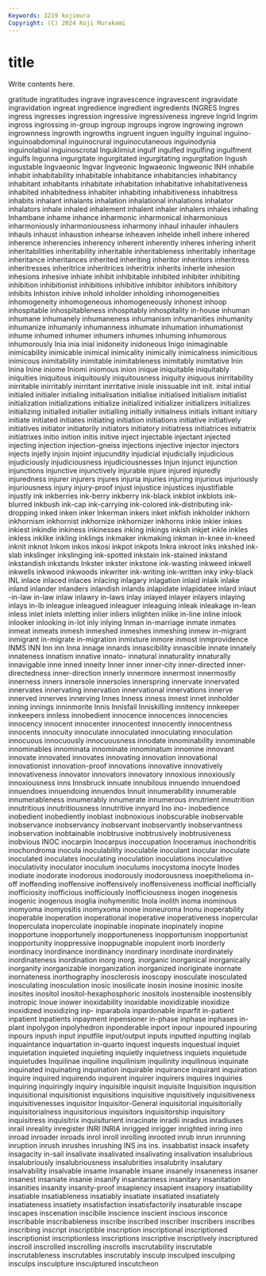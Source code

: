 ```yaml
---
Keywords: 3219 kojimura
Copyright: (C) 2024 Koji Murakami
---
```


# title

Write contents here.



gratitude ingratitudes ingrave ingravescence
ingravescent ingravidate ingravidation ingreat ingredience ingredient ingredients INGRES Ingres ingress
ingresses ingression ingressive ingressiveness ingreve Ingrid Ingrim ingross ingrossing in-group
ingroup ingroups ingrow ingrowing ingrown ingrownness ingrowth ingrowths ingruent inguen
inguilty inguinal inguino- inguinoabdominal inguinocrural inguinocutaneous inguinodynia inguinolabial inguinoscrotal Inguklimiut
ingulf ingulfed ingulfing ingulfment ingulfs Ingunna ingurgitate ingurgitated ingurgitating ingurgitation
Ingush ingustable Ingvaeonic Ingvar Ingveonic Ingwaeonic Ingweonic INH inhabile inhabit
inhabitability inhabitable inhabitance inhabitancies inhabitancy inhabitant inhabitants inhabitate inhabitation inhabitative
inhabitativeness inhabited inhabitedness inhabiter inhabiting inhabitiveness inhabitress inhabits inhalant inhalants
inhalation inhalational inhalations inhalator inhalators inhale inhaled inhalement inhalent inhaler
inhalers inhales inhaling Inhambane inhame inhance inharmonic inharmonical inharmonious inharmoniously
inharmoniousness inharmony inhaul inhauler inhaulers inhauls inhaust inhaustion inhearse inheaven
inhelde inhell inhere inhered inherence inherencies inherency inherent inherently inheres
inhering inherit inheritabilities inheritability inheritable inheritableness inheritably inheritage inheritance inheritances
inherited inheriting inheritor inheritors inheritress inheritresses inheritrice inheritrices inheritrix inherits
inherle inhesion inhesions inhesive inhiate inhibit inhibitable inhibited inhibiter inhibiting
inhibition inhibitionist inhibitions inhibitive inhibitor inhibitors inhibitory inhibits Inhiston inhive
inhold inholder inholding inhomogeneities inhomogeneity inhomogeneous inhomogeneously inhonest inhoop inhospitable
inhospitableness inhospitably inhospitality in-house inhuman inhumane inhumanely inhumaneness inhumanism inhumanities
inhumanity inhumanize inhumanly inhumanness inhumate inhumation inhumationist inhume inhumed inhumer
inhumers inhumes inhuming inhumorous inhumorously Inia inia inial inidoneity inidoneous
Inigo inimaginable inimicability inimicable inimical inimicality inimically inimicalness inimicitious inimicous
inimitability inimitable inimitableness inimitably inimitative Inin Inina Inine iniome Iniomi
iniomous inion inique iniquitable iniquitably iniquities iniquitous iniquitously iniquitousness iniquity
iniquous inirritability inirritable inirritably inirritant inirritative inisle inissuable init init.
inital initial initialed initialer initialing initialisation initialise initialised initialism initialist
initialization initializations initialize initialized initializer initializers initializes initializing initialled initialler
initialling initially initialness initials initiant initiary initiate initiated initiates initiating
initiation initiations initiative initiatively initiatives initiator initiatorily initiators initiatory initiatress
initiatrices initiatrix initiatrixes initio inition initis initive inject injectable injectant
injected injecting injection injection-gneiss injections injective injector injectors injects injelly
injoin injoint injucundity injudicial injudicially injudicious injudiciously injudiciousness injudiciousnesses Injun
injunct injunction injunctions injunctive injunctively injurable injure injured injuredly injuredness
injurer injurers injures injuria injuries injuring injurious injuriously injuriousness injury
injury-proof injust injustice injustices injustifiable injustly ink inkberries ink-berry inkberry
ink-black inkblot inkblots ink-blurred inkbush ink-cap ink-carrying ink-colored ink-distributing ink-dropping
inked inken inker Inkerman inkers inket inkfish inkholder inkhorn inkhornism
inkhornist inkhornize inkhornizer inkhorns inkie inkier inkies inkiest inkindle inkiness
inkinesses inking inkings inkish inkjet inkle inkles inkless inklike inkling
inklings inkmaker inkmaking inkman in-knee in-kneed inknit inknot Inkom inkos
inkosi inkpot inkpots Inkra inkroot inks inkshed ink-slab inkslinger inkslinging
ink-spotted inkstain ink-stained inkstand inkstandish inkstands Inkster inkster inkstone ink-wasting
inkweed inkwell inkwells inkwood inkwoods inkwriter ink-writing ink-written inky inky-black
INL inlace inlaced inlaces inlacing inlagary inlagation inlaid inlaik inlake
inland inlander inlanders inlandish inlands inlapidate inlapidatee inlard inlaut -in-law
in-law inlaw inlawry in-laws inlay inlayed inlayer inlayers inlaying inlays
in-lb inleague inleagued inleaguer inleaguing inleak inleakage in-lean inless inlet
inlets inletting inlier inliers inlighten inlike in-line inline inlook inlooker
inlooking in-lot inly inlying Inman in-marriage inmate inmates inmeat inmeats
inmesh inmeshed inmeshes inmeshing inmew in-migrant inmigrant in-migrate in-migration inmixture
inmore inmost inmprovidence INMS INN Inn inn Inna innage innards
innascibility innascible innate innately innateness innatism innative innato- innatural innaturality
innaturally innavigable inne inned inneity Inner inner inner-city inner-directed inner-directedness
inner-direction innerly innermore innermost innermostly innerness inners innersole innersoles innerspring
innervate innervated innervates innervating innervation innervational innervations innerve innerved innerves
innerving Innes Inness inness innest innet innholder inning innings inninmorite
Innis Innisfail Inniskilling innitency innkeeper innkeepers innless innobedient innocence innocences
innocencies innocency innocent innocenter innocentest innocently innocentness innocents innocuity innoculate
innoculated innoculating innoculation innocuous innocuously innocuousness innodate innominability innominable innominables
innominata innominate innominatum innomine innovant innovate innovated innovates innovating innovation
innovational innovationist innovation-proof innovations innovative innovatively innovativeness innovator innovators innovatory
innoxious innoxiously innoxiousness inns Innsbruck innuate innubilous innuendo innuendoed innuendoes
innuendoing innuendos Innuit innumerability innumerable innumerableness innumerably innumerate innumerous innutrient
innutrition innutritious innutritiousness innutritive innyard Ino ino- inobedience inobedient inobediently
inoblast inobnoxious inobscurable inobservable inobservance inobservancy inobservant inobservantly inobservantness inobservation
inobtainable inobtrusive inobtrusively inobtrusiveness inobvious INOC inocarpin Inocarpus inoccupation Inoceramus
inochondritis inochondroma inocula inoculability inoculable inoculant inocular inoculate inoculated inoculates
inoculating inoculation inoculations inoculative inoculativity inoculator inoculum inoculums inocystoma inocyte
Inodes inodiate inodorate inodorous inodorously inodorousness inoepithelioma in-off inoffending inoffensive
inoffensively inoffensiveness inofficial inofficially inofficiosity inofficious inofficiously inofficiousness inogen inogenesis
inogenic inogenous inoglia inohymenitic Inola inolith inoma inominous inomyoma inomyositis
inomyxoma inone inoneuroma Inonu inoperability inoperable inoperation inoperational inoperative inoperativeness
inopercular Inoperculata inoperculate inopinable inopinate inopinately inopine inopportune inopportunely inopportuneness
inopportunism inopportunist inopportunity inoppressive inoppugnable inopulent inorb inorderly inordinacy inordinance
inordinancy inordinary inordinate inordinately inordinateness inordination inorg inorg. inorganic inorganical
inorganically inorganity inorganizable inorganization inorganized inoriginate inornate inornateness inorthography inosclerosis
inoscopy inosculate inosculated inosculating inosculation inosic inosilicate inosin inosine inosinic
inosite inosites inositol inositol-hexaphosphoric inositols inostensible inostensibly inotropic Inoue inower
inoxidability inoxidable inoxidizable inoxidize inoxidized inoxidizing inp- inparabola inpardonable inparfit
in-patient inpatient inpatients inpayment inpensioner in-phase inphase inphases in-plant inpolygon
inpolyhedron inponderable inport inpour inpoured inpouring inpours inpush input inputfile
input/output inputs inputted inputting inqilab inquaintance inquartation in-quarto inquest inquests
inquestual inquiet inquietation inquieted inquieting inquietly inquietness inquiets inquietude inquietudes
Inquilinae inquiline inquilinism inquilinity inquilinous inquinate inquinated inquinating inquination inquirable
inquirance inquirant inquiration inquire inquired inquirendo inquirent inquirer inquirers inquires
inquiries inquiring inquiringly inquiry inquisible inquisit inquisite Inquisition inquisition inquisitional
inquisitionist inquisitions inquisitive inquisitively inquisitiveness inquisitivenesses inquisitor Inquisitor-General inquisitorial inquisitorially
inquisitorialness inquisitorious inquisitors inquisitorship inquisitory inquisitress inquisitrix inquisiturient inracinate inradii
inradius inradiuses inrail inreality inregister INRI INRIA inrigged inrigger inrighted
inring inro inroad inroader inroads inrol inroll inrolling inrooted inrub
inrun inrunning inruption inrush inrushes inrushing INS ins ins. insabbatist
insack insafety insagacity in-sail insalivate insalivated insalivating insalivation insalubrious insalubriously
insalubriousness insalubrities insalubrity insalutary insalvability insalvable insame insanable insane insanely
insaneness insaner insanest insaniate insanie insanify insanitariness insanitary insanitation insanities
insanity insanity-proof insapiency insapient insapory insatiability insatiable insatiableness insatiably insatiate
insatiated insatiately insatiateness insatiety insatisfaction insatisfactorily insaturable inscape inscapes inscenation
inscibile inscience inscient inscious insconce inscribable inscribableness inscribe inscribed inscriber
inscribers inscribes inscribing inscript inscriptible inscription inscriptional inscriptioned inscriptionist inscriptionless
inscriptions inscriptive inscriptively inscriptured inscroll inscrolled inscrolling inscrolls inscrutability inscrutable
inscrutableness inscrutables inscrutably insculp insculped insculping insculps insculpture insculptured inscutcheon
